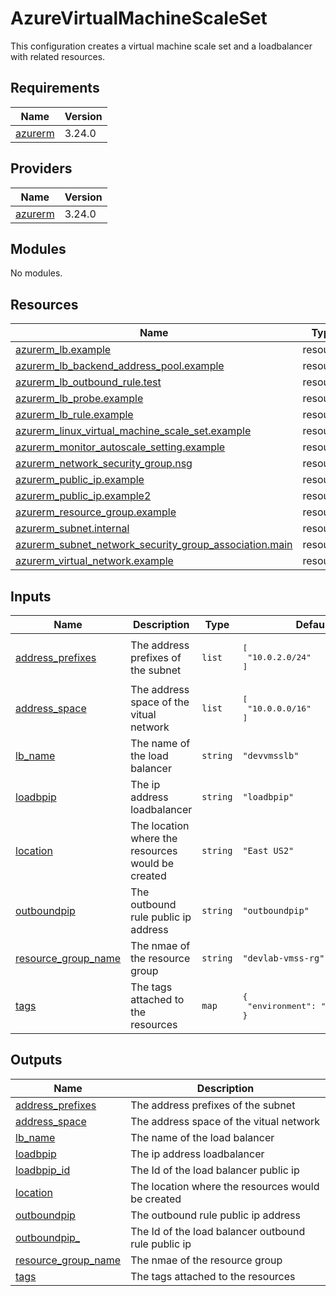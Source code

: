 # AzureVirtualMachineScaleSet
This configuration creates a virtual machine scale set and a loadbalancer with related resources.
<!-- BEGIN_TF_DOCS -->
## Requirements

| Name | Version |
|------|---------|
| <a name="requirement_azurerm"></a> [azurerm](#requirement\_azurerm) | 3.24.0 |

## Providers

| Name | Version |
|------|---------|
| <a name="provider_azurerm"></a> [azurerm](#provider\_azurerm) | 3.24.0 |

## Modules

No modules.

## Resources

| Name | Type |
|------|------|
| [azurerm_lb.example](https://registry.terraform.io/providers/hashicorp/azurerm/3.24.0/docs/resources/lb) | resource |
| [azurerm_lb_backend_address_pool.example](https://registry.terraform.io/providers/hashicorp/azurerm/3.24.0/docs/resources/lb_backend_address_pool) | resource |
| [azurerm_lb_outbound_rule.test](https://registry.terraform.io/providers/hashicorp/azurerm/3.24.0/docs/resources/lb_outbound_rule) | resource |
| [azurerm_lb_probe.example](https://registry.terraform.io/providers/hashicorp/azurerm/3.24.0/docs/resources/lb_probe) | resource |
| [azurerm_lb_rule.example](https://registry.terraform.io/providers/hashicorp/azurerm/3.24.0/docs/resources/lb_rule) | resource |
| [azurerm_linux_virtual_machine_scale_set.example](https://registry.terraform.io/providers/hashicorp/azurerm/3.24.0/docs/resources/linux_virtual_machine_scale_set) | resource |
| [azurerm_monitor_autoscale_setting.example](https://registry.terraform.io/providers/hashicorp/azurerm/3.24.0/docs/resources/monitor_autoscale_setting) | resource |
| [azurerm_network_security_group.nsg](https://registry.terraform.io/providers/hashicorp/azurerm/3.24.0/docs/resources/network_security_group) | resource |
| [azurerm_public_ip.example](https://registry.terraform.io/providers/hashicorp/azurerm/3.24.0/docs/resources/public_ip) | resource |
| [azurerm_public_ip.example2](https://registry.terraform.io/providers/hashicorp/azurerm/3.24.0/docs/resources/public_ip) | resource |
| [azurerm_resource_group.example](https://registry.terraform.io/providers/hashicorp/azurerm/3.24.0/docs/resources/resource_group) | resource |
| [azurerm_subnet.internal](https://registry.terraform.io/providers/hashicorp/azurerm/3.24.0/docs/resources/subnet) | resource |
| [azurerm_subnet_network_security_group_association.main](https://registry.terraform.io/providers/hashicorp/azurerm/3.24.0/docs/resources/subnet_network_security_group_association) | resource |
| [azurerm_virtual_network.example](https://registry.terraform.io/providers/hashicorp/azurerm/3.24.0/docs/resources/virtual_network) | resource |

## Inputs

| Name | Description | Type | Default | Required |
|------|-------------|------|---------|:--------:|
| <a name="input_address_prefixes"></a> [address\_prefixes](#input\_address\_prefixes) | The address prefixes of the subnet | `list` | <pre>[<br>  "10.0.2.0/24"<br>]</pre> | no |
| <a name="input_address_space"></a> [address\_space](#input\_address\_space) | The address space of the vitual network | `list` | <pre>[<br>  "10.0.0.0/16"<br>]</pre> | no |
| <a name="input_lb_name"></a> [lb\_name](#input\_lb\_name) | The name of the load balancer | `string` | `"devvmsslb"` | no |
| <a name="input_loadbpip"></a> [loadbpip](#input\_loadbpip) | The ip address loadbalancer | `string` | `"loadbpip"` | no |
| <a name="input_location"></a> [location](#input\_location) | The location where the resources would be created | `string` | `"East US2"` | no |
| <a name="input_outboundpip"></a> [outboundpip](#input\_outboundpip) | The outbound rule public ip address | `string` | `"outboundpip"` | no |
| <a name="input_resource_group_name"></a> [resource\_group\_name](#input\_resource\_group\_name) | The nmae of the resource group | `string` | `"devlab-vmss-rg"` | no |
| <a name="input_tags"></a> [tags](#input\_tags) | The tags attached to the resources | `map` | <pre>{<br>  "environment": "Development"<br>}</pre> | no |

## Outputs

| Name | Description |
|------|-------------|
| <a name="output_address_prefixes"></a> [address\_prefixes](#output\_address\_prefixes) | The address prefixes of the subnet |
| <a name="output_address_space"></a> [address\_space](#output\_address\_space) | The address space of the vitual network |
| <a name="output_lb_name"></a> [lb\_name](#output\_lb\_name) | The name of the load balancer |
| <a name="output_loadbpip"></a> [loadbpip](#output\_loadbpip) | The ip address loadbalancer |
| <a name="output_loadbpip_id"></a> [loadbpip\_id](#output\_loadbpip\_id) | The Id of the load balancer public ip |
| <a name="output_location"></a> [location](#output\_location) | The location where the resources would be created |
| <a name="output_outboundpip"></a> [outboundpip](#output\_outboundpip) | The outbound rule public ip address |
| <a name="output_outboundpip_"></a> [outboundpip\_](#output\_outboundpip\_) | The Id of the load balancer outbound rule public ip |
| <a name="output_resource_group_name"></a> [resource\_group\_name](#output\_resource\_group\_name) | The nmae of the resource group |
| <a name="output_tags"></a> [tags](#output\_tags) | The tags attached to the resources |
<!-- END_TF_DOCS -->